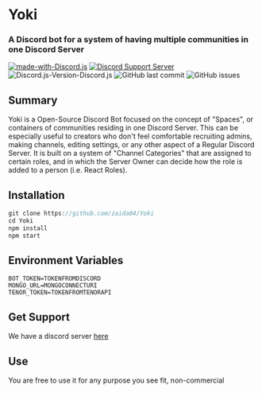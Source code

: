 # Yoki
### A Discord bot for a system of having multiple communities in one Discord Server
[![made-with-Discord.js](https://img.shields.io/badge/Made%20with-Discord.js-1f425f.svg)](https://github.com/discordjs/discord.js/) [![Discord Support Server](https://img.shields.io/discord/709121633541029938.svg)](https://discord.gg/fPRrVfx)
![Discord.js-Version-Discord.js](https://img.shields.io/badge/Discord.js-12.2.0-1f425f.svg) ![GitHub last commit](https://img.shields.io/github/last-commit/zaida04/Yoki.svg) ![GitHub issues](https://img.shields.io/github/issues/zaida04/Yoki.svg)

## Summary
Yoki is a Open-Source Discord Bot focused on the concept of "Spaces", or containers of communities residing in one Discord Server. This can be especially useful to creators who don't feel comfortable recruiting admins, making channels, editing settings, or any other aspect of a Regular Discord Server. It is built on a system of "Channel Categories" that are assigned to certain roles, and in which the Server Owner can decide how the role is added to a person (i.e. React Roles).

## Installation
```js
git clone https://github.com/zaida04/Yoki
cd Yoki
npm install
npm start
```
## Environment Variables
```
BOT_TOKEN=TOKENFROMDISCORD
MONGO_URL=MONGOCONNECTURI
TENOR_TOKEN=TOKENFROMTENORAPI
```
## Get Support
We have a discord server [here](https://discord.gg/fPRrVfx)

## Use
You are free to use it for any purpose you see fit, non-commercial
